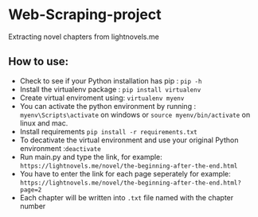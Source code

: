 # Web-Scraping-project
Extracting novel chapters from lightnovels.me

## How to use:
- Check to see if your Python installation has pip : `pip -h`
- Install the virtualenv package : `pip install virtualenv`
- Create virtual enviroment using:
 `virtualenv myenv`
 - You can activate the python environment by running : `myenv\Scripts\activate` on windows or `source myenv/bin/activate` on linux and mac.
 - Install requirements `pip install -r requirements.txt`
 - To decativate the virtual environment and use your original Python environment :`deactivate`
 - Run main.py and type the link, for example: `https://lightnovels.me/novel/the-beginning-after-the-end.html`
 - You have to enter the link for each page seperately for example: `https://lightnovels.me/novel/the-beginning-after-the-end.html?page=2`
 - Each chapter will be written into `.txt` file named with the chapter number